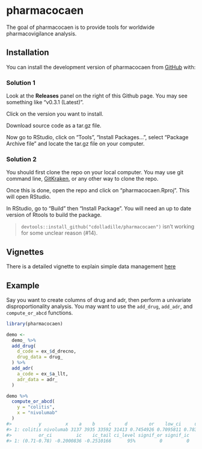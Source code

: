 
# pharmacocaen

<!-- badges: start -->
<!-- badges: end -->

The goal of pharmacocaen is to provide tools for worldwide
pharmacovigilance analysis.

## Installation

You can install the development version of pharmacocaen from
[GitHub](https://github.com/) with:

### Solution 1

Look at the **Releases** panel on the right of this Github page. You may
see something like “v0.3.1 (Latest)”.

Click on the version you want to install.

Download source code as a tar.gz file.

Now go to RStudio, click on “Tools”, “Install Packages…”, select
“Package Archive file” and locate the tar.gz file on your computer.

### Solution 2

You should first clone the repo on your local computer. You may use git
command line,
[GitKraken](https://help.gitkraken.com/gitkraken-client/open-clone-init/),
or any other way to clone the repo.

Once this is done, open the repo and click on “pharmacocaen.Rproj”. This
will open RStudio.

In RStudio, go to “Build” then “Install Package”. You will need an up to
date version of Rtools to build the package.

> `devtools::install_github("cdolladille/pharmacocaen")` isn’t working
> for some unclear reason (#14).

## Vignettes

There is a detailed vignette to explain simple data management
[here](https://github.com/cdolladille/pharmacocaen/tree/master/vignettes/)

## Example

Say you want to create columns of drug and adr, then perform a
univariate disproportionality analysis. You may want to use the
`add_drug`, `add_adr`, and `compute_or_abcd` functions.

``` r
library(pharmacocaen)

demo <-
  demo_ %>%
  add_drug(
    d_code = ex_$d_drecno,
    drug_data = drug_
  ) %>%
  add_adr(
    a_code = ex_$a_llt,
    adr_data = adr_
  )

demo %>%
  compute_or_abcd(
    y = "colitis",
    x = "nivolumab"
  )
#>          y         x    a    b     c     d        or    low_ci     up_ci  orl
#> 1: colitis nivolumab 3137 3935 33592 31413 0.7454926 0.7095811 0.7832216 0.75
#>          or_ci         ic    ic_tail ci_level signif_or signif_ic
#> 1: (0.71-0.78) -0.2000836 -0.2510166      95%         0         0
```

<!-- Footnote for myself
&#10;You'll still need to render `README.Rmd` regularly, to keep `README.md` up-to-date. `devtools::build_readme()` is handy for this. You could also use GitHub Actions to re-render `README.Rmd` every time you push. An example workflow can be found here: <https://github.com/r-lib/actions/tree/v1/examples>. -->
